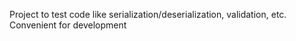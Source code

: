 Project to test code like serialization/deserialization, validation, etc.
Convenient for development